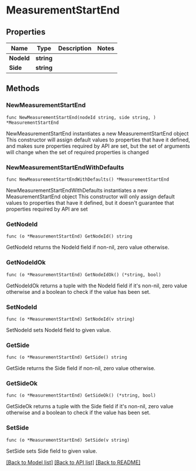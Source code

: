 # MeasurementStartEnd

## Properties

Name | Type | Description | Notes
------------ | ------------- | ------------- | -------------
**NodeId** | **string** |  | 
**Side** | **string** |  | 

## Methods

### NewMeasurementStartEnd

`func NewMeasurementStartEnd(nodeId string, side string, ) *MeasurementStartEnd`

NewMeasurementStartEnd instantiates a new MeasurementStartEnd object
This constructor will assign default values to properties that have it defined,
and makes sure properties required by API are set, but the set of arguments
will change when the set of required properties is changed

### NewMeasurementStartEndWithDefaults

`func NewMeasurementStartEndWithDefaults() *MeasurementStartEnd`

NewMeasurementStartEndWithDefaults instantiates a new MeasurementStartEnd object
This constructor will only assign default values to properties that have it defined,
but it doesn't guarantee that properties required by API are set

### GetNodeId

`func (o *MeasurementStartEnd) GetNodeId() string`

GetNodeId returns the NodeId field if non-nil, zero value otherwise.

### GetNodeIdOk

`func (o *MeasurementStartEnd) GetNodeIdOk() (*string, bool)`

GetNodeIdOk returns a tuple with the NodeId field if it's non-nil, zero value otherwise
and a boolean to check if the value has been set.

### SetNodeId

`func (o *MeasurementStartEnd) SetNodeId(v string)`

SetNodeId sets NodeId field to given value.


### GetSide

`func (o *MeasurementStartEnd) GetSide() string`

GetSide returns the Side field if non-nil, zero value otherwise.

### GetSideOk

`func (o *MeasurementStartEnd) GetSideOk() (*string, bool)`

GetSideOk returns a tuple with the Side field if it's non-nil, zero value otherwise
and a boolean to check if the value has been set.

### SetSide

`func (o *MeasurementStartEnd) SetSide(v string)`

SetSide sets Side field to given value.



[[Back to Model list]](../README.md#documentation-for-models) [[Back to API list]](../README.md#documentation-for-api-endpoints) [[Back to README]](../README.md)


